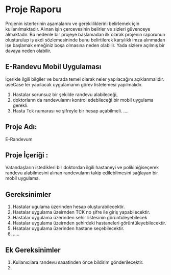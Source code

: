 # Proje Raporu 
Projenin isterlerinin aşamalarını ve gerekliliklerini belirlemek için kullanılmaktadır. Alınan işin çercevesinin belirler ve sizleri güvenceye almaktadır. Bu nedenle bir projeye başlamadan ilk olarak projenin raporunun oluşturulup iş akdi sözlemesininde bunu belirtilerek karşılıklı imza alınmadan işe başlamak emeğiniz boşa olmasına neden olabilir. Yada sizlere açılmış bir davaya neden olabilir. 


## E-Randevu Mobil Uygulaması
İçerikle ilgili bilgiler ve burada temel olarak neler yapılacağını açıklanmalıdır. useCase ler yapılacak uygulamanın görev listelemesi yapılmalıdır. 

1. Hastalar sorunsuz bir şekilde randevu alabileceği,
2. doktorların da randevularını kontrol edebileceği bir mobil uygulama gerekli.
3. Hasta Tck numarası ve şifreyle bir hesap açabilmeli.
....
## Proje Adı: 
E-Randevum
## Proje İçeriği :
Vatandaşların istedikleri bir doktordan ilgili hastaneyi ve polikiniğiseçerek randevu alabilmesini alınan randevuların takip edilebilmesini sağlayan bir mobil uygulama.
## Gereksinimler
1. Hastalar ugulama üzerinden hesap oluşturabilecektir. 
2. Hastalar uygulama üzeirnden TCK no şifre ile giriş yapabilecektir.
3. Hastalar uygulama üzerinden sehir listesinin görüntüleyebilecek
4. Hastalar uygulama üzeirnden şehirdeki hastaneleri görüntüleyebilecektir.
5. Hsatalar uygulama üzerinden hastane seçebilecektir.
6. .....

## Ek Gereksinimler
1. Kullanıcılara randevu saaatinden önce bildirim gönderilecektir.
2. 
